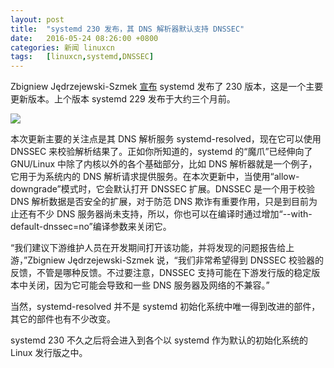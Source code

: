 ```yaml
---
layout: post
title:	"systemd 230 发布，其 DNS 解析器默认支持 DNSSEC"
date:	2016-05-24 08:26:00 +0800 
categories:	新闻 linuxcn 
tags:	[linuxcn,systemd,DNSSEC]
---
```



Zbigniew Jędrzejewski-Szmek [宣布](https://lists.freedesktop.org/archives/systemd-devel/2016-May/036583.html) systemd 发布了 230 版本，这是一个主要更新版本。上个版本 systemd 229 发布于大约三个月前。


![](/Asserts/Images//attachment/album/201605/24/082657frrmfhqtc9y0r2ua.jpg)


本次更新主要的关注点是其 DNS 解析服务 systemd-resolved，现在它可以使用 DNSSEC 来校验解析结果了。正如你所知道的，systemd 的“魔爪”已经伸向了 GNU/Linux 中除了内核以外的各个基础部分，比如 DNS 解析器就是一个例子，它用于为系统内的 DNS 解析请求提供服务。在本次更新中，当使用“allow-downgrade”模式时，它会默认打开 DNSSEC 扩展。DNSSEC 是一个用于校验 DNS 解析数据是否安全的扩展，对于防范 DNS 欺诈有重要作用，只是到目前为止还有不少 DNS 服务器尚未支持，所以，你也可以在编译时通过增加“--with-default-dnssec=no”编译参数来关闭它。


“我们建议下游维护人员在开发期间打开该功能，并将发现的问题报告给上游，”Zbigniew Jędrzejewski-Szmek 说，“我们非常希望得到 DNSSEC 校验器的反馈，不管是哪种反馈。不过要注意，DNSSEC 支持可能在下游发行版的稳定版本中关闭，因为它可能会导致和一些 DNS 服务器及网络的不兼容。”


当然，systemd-resolved 并不是 systemd 初始化系统中唯一得到改进的部件，其它的部件也有不少改变。


systemd 230 不久之后将会进入到各个以 systemd 作为默认的初始化系统的 Linux 发行版之中。
